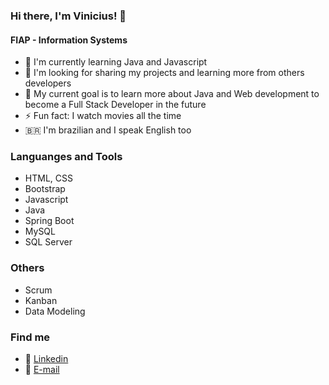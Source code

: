 ### Hi there, I'm Vinicius! 👋
#### FIAP - Information Systems

* 🌱 I'm currently learning Java and Javascript
* 🔭 I'm looking for sharing my projects and learning more from others developers
* 🥅 My current goal is to learn more about Java and Web development to become a Full Stack Developer in the future
* ⚡ Fun fact: I watch movies all the time
* 🇧🇷 I'm brazilian and I speak English too

### Languanges and Tools
* HTML, CSS
* Bootstrap
* Javascript
* Java
* Spring Boot
* MySQL
* SQL Server

### Others
* Scrum
* Kanban
* Data Modeling

### Find me
* 💼 [Linkedin](https://www.linkedin.com/in/vinicius-dos-santos-amaral-6b6b9519a/)
* 📧 [E-mail](vinicius.santosama@gmail.com)

